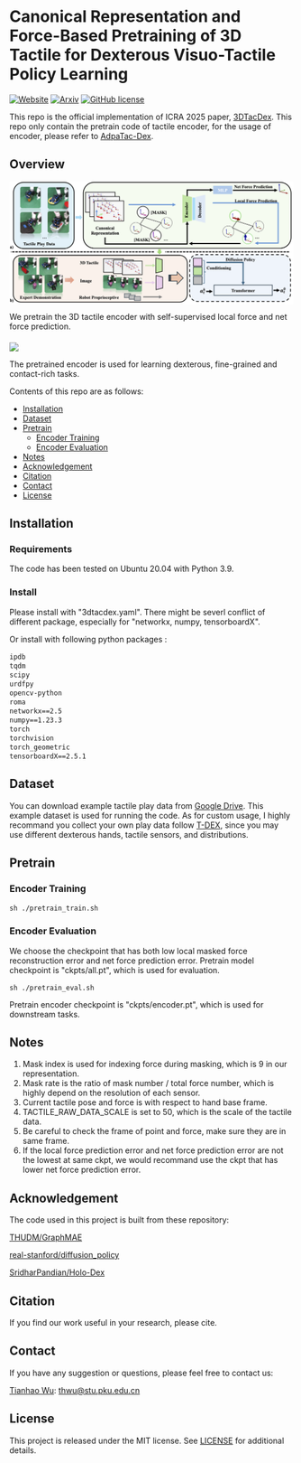 # Canonical Representation and Force-Based Pretraining of 3D Tactile for Dexterous Visuo-Tactile Policy Learning

[![Website](https://img.shields.io/badge/Website-orange.svg )](https://3dtacdex.github.io/)
[![Arxiv](https://img.shields.io/badge/Arxiv-green.svg )](https://arxiv.org/pdf/2409.17549?)
[![GitHub license](https://img.shields.io/badge/License-MIT-blue.svg)](https://github.com/Jiyao06/GenPose/blob/main/LICENSE)
<!-- [![Hits](https://hits.seeyoufarm.com/api/count/incr/badge.svg?url=https%3A%2F%2Fgithub.com%2Ftianhaowuhz%2Fhuman-assisting-dex-grasp%2F&count_bg=%2379C83D&title_bg=%23555555&icon=&icon_color=%23E7E7E7&title=hits&edge_flat=false)](https://hits.seeyoufarm.com) -->

This repo is the official implementation of ICRA 2025 paper, [3DTacDex](https://arxiv.org/pdf/2409.17549?). This repo only contain the pretrain code of tactile encoder, for the usage of encoder, please refer to [AdpaTac-Dex](https://adaptac-dex.github.io/).

<!-- ## TODOs:
- [ ] Refine -->

## Overview
<img src="demos/pip.png" align="middle" width="700"/> 

We pretrain the 3D tactile encoder with self-supervised local force and net force prediction.

<img src="demos/3dtacdex.gif" align="middle" width="700"/> 

The pretrained encoder is used for learning dexterous, fine-grained and contact-rich tasks.

Contents of this repo are as follows:

- [Installation](#installation)
- [Dataset](#dataset)
- [Pretrain](#pretrain)
    - [Encoder Training](#encoder-training)
    - [Encoder Evaluation](#encoder-evaluation)
- [Notes](#notes)
- [Acknowledgement](#acknowledgement)
- [Citation](#citation)
- [Contact](#contact)
- [License](#license)


## Installation

### Requirements
The code has been tested on Ubuntu 20.04 with Python 3.9. 

### Install
Please install with "3dtacdex.yaml". There might be severl conflict of different package, especially for "networkx, numpy, tensorboardX". 

Or install with following python packages :
``` 
ipdb
tqdm
scipy
urdfpy
opencv-python
roma
networkx==2.5
numpy==1.23.3
torch
torchvision
torch_geometric
tensorboardX==2.5.1
```

## Dataset
You can download example tactile play data from [Google Drive](https://drive.google.com/file/d/1L-cWBaK0il9YnlPADdfovq2Msn-K87QM/view?usp=drive_link). This example dataset is used for running the code. As for custom usage, I highly recommand you collect your own play data follow [T-DEX](https://tactile-dexterity.github.io/), since you may use different dexterous hands, tactile sensors, and distributions.
## Pretrain 

### Encoder Training
```
sh ./pretrain_train.sh
```

### Encoder Evaluation
We choose the checkpoint that has both low local masked force reconstruction error and net force prediction error. Pretrain model checkpoint is "ckpts/all.pt", which is used for evaluation.
```
sh ./pretrain_eval.sh
```
Pretrain encoder checkpoint is "ckpts/encoder.pt", which is used for downstream tasks.

## Notes 
1. Mask index is used for indexing force during masking, which is 9 in our representation.
2. Mask rate is the ratio of mask number / total force number, which is highly depend on the resolution of each sensor.
3. Current tactile pose and force is with respect to hand base frame.
4. TACTILE_RAW_DATA_SCALE is set to 50, which is the scale of the tactile data.
5. Be careful to check the frame of point and force, make sure they are in same frame.
6. If the local force prediction error and net force prediction error are not the lowest at same ckpt, we would recommand use the ckpt that has lower net force prediction error.

## Acknowledgement
The code used in this project is built from these repository:

[THUDM/GraphMAE](https://github.com/THUDM/GraphMAE)

[real-stanford/diffusion_policy](https://github.com/real-stanford/diffusion_policy)

[SridharPandian/Holo-Dex](https://github.com/SridharPandian/Holo-Dex)


## Citation
If you find our work useful in your research, please cite.
<!-- ``` bash
@article{wu2023learning,
  title={Learning Score-based Grasping Primitive for Human-assisting Dexterous Grasping},
  author={Tianhao Wu and Mingdong Wu and Jiyao Zhang and Yunchong Gan and Hao Dong},
  booktitle={Thirty-seventh Conference on Neural Information Processing Systems},
  year={2023},
  url={https://openreview.net/forum?id=fwvfxDbUFw}
}
``` -->

## Contact
If you have any suggestion or questions, please feel free to contact us:

[Tianhao Wu](https://tianhaowuhz.github.io/): [thwu@stu.pku.edu.cn](mailto:thwu@stu.pku.edu.cn)

## License
This project is released under the MIT license. See [LICENSE](LICENSE) for additional details.






